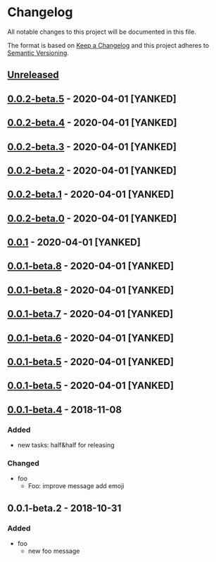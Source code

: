 # Changelog
All notable changes to this project will be documented in this file.

The format is based on [Keep a Changelog](http://keepachangelog.com/en/1.0.0/)
and this project adheres to [Semantic Versioning](http://semver.org/spec/v2.0.0.html).

## [Unreleased]

## [0.0.2-beta.5] - 2020-04-01 [YANKED]

## [0.0.2-beta.4] - 2020-04-01 [YANKED]

## [0.0.2-beta.3] - 2020-04-01 [YANKED]

## [0.0.2-beta.2] - 2020-04-01 [YANKED]

## [0.0.2-beta.1] - 2020-04-01 [YANKED]

## [0.0.2-beta.0] - 2020-04-01 [YANKED]

## [0.0.1] - 2020-04-01 [YANKED]

## [0.0.1-beta.8] - 2020-04-01 [YANKED]

## [0.0.1-beta.8] - 2020-04-01 [YANKED]

## [0.0.1-beta.7] - 2020-04-01 [YANKED]

## [0.0.1-beta.6] - 2020-04-01 [YANKED]

## [0.0.1-beta.5] - 2020-04-01 [YANKED]

## [0.0.1-beta.5] - 2020-04-01 [YANKED]

## [0.0.1-beta.4] - 2018-11-08
### Added
- new tasks: half&half for releasing

### Changed
- foo
  - Foo: improve message add emoji

## 0.0.1-beta.2 - 2018-10-31
### Added
- foo
  - new foo message

[unreleased]: https://github.com/:dewen/lerna-travis-demo/compare/v0.0.2-beta.5...HEAD
[0.0.2-beta.5]: https://github.com/:dewen/lerna-travis-demo/compare/v0.0.2-beta.4...v0.0.2-beta.5
[0.0.2-beta.4]: https://github.com/:dewen/lerna-travis-demo/compare/v0.0.2-beta.3...v0.0.2-beta.4
[0.0.2-beta.3]: https://github.com/:dewen/lerna-travis-demo/compare/v0.0.2-beta.2...v0.0.2-beta.3
[0.0.2-beta.2]: https://github.com/:dewen/lerna-travis-demo/compare/v0.0.2-beta.1...v0.0.2-beta.2
[0.0.2-beta.1]: https://github.com/:dewen/lerna-travis-demo/compare/v0.0.2-beta.0...v0.0.2-beta.1
[0.0.2-beta.0]: https://github.com/:dewen/lerna-travis-demo/compare/v0.0.1...v0.0.2-beta.0
[0.0.1]: https://github.com/:dewen/lerna-travis-demo/compare/v0.0.1-beta.8...v0.0.1
[0.0.1-beta.8]: https://github.com/:dewen/lerna-travis-demo/compare/v0.0.1-beta.8...v0.0.1-beta.8
[0.0.1-beta.8]: https://github.com/:dewen/lerna-travis-demo/compare/v0.0.1-beta.7...v0.0.1-beta.8
[0.0.1-beta.7]: https://github.com/:dewen/lerna-travis-demo/compare/v0.0.1-beta.6...v0.0.1-beta.7
[0.0.1-beta.6]: https://github.com/:dewen/lerna-travis-demo/compare/v0.0.1-beta.5...v0.0.1-beta.6
[0.0.1-beta.5]: https://github.com/:dewen/lerna-travis-demo/compare/v0.0.1-beta.5...v0.0.1-beta.5
[0.0.1-beta.5]: https://github.com/geut/lerna-travis-demo/compare/v0.0.1-beta.4...v0.0.1-beta.5
[0.0.1-beta.4]: https://github.com/geut/lerna-travis-demo/compare/v0.0.1-beta.2...v0.0.1-beta.4
